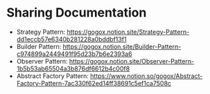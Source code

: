 # Sharing Documentation

* Strategy Pattern: https://gogox.notion.site/Strategy-Pattern-dd1eccb57e6340b281228a0bddbf13f1
* Builder Pattern: https://gogox.notion.site/Builder-Pattern-c974899a2449491f95d23b7b6e2393a6
* Observer Pattern: https://gogox.notion.site/Observer-Pattern-1b5b53ab65504a3b876df6612b4c00f8
* Abstract Factory Pattern: https://www.notion.so/gogox/Abstract-Factory-Pattern-7ac330f62ed14ff38691c5ef1ca7508c

